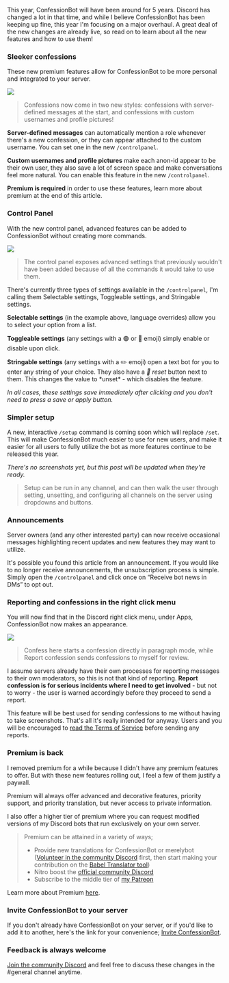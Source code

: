 This year, ConfessionBot will have been around for 5 years. Discord has changed a lot in that time, and while I believe ConfessionBot has been keeping up fine, this year I'm focusing on a major overhaul. A great deal of the new changes are already live, so read on to learn about all the new features and how to use them!

### Sleeker confessions

These new premium features allow for ConfessionBot to be more personal and integrated to your server.

![](https://cdn.yiays.com/blog/cb-preface.webp)

> Confessions now come in two new styles: confessions with server-defined messages at the start, and confessions with custom usernames and profile pictures!

**Server-defined messages** can automatically mention a role whenever there's a new confession, or they can appear attached to the custom username. You can set one in the new `/controlpanel`.

**Custom usernames and profile pictures** make each anon-id appear to be their own user, they also save a lot of screen space and make conversations feel more natural. You can enable this feature in the new `/controlpanel`.

**Premium is required** in order to use these features, learn more about premium at the end of this article.

### Control Panel

With the new control panel, advanced features can be added to ConfessionBot without creating more commands.

![](https://cdn.yiays.com/blog/cb-controlpanel.webp)

> The control panel exposes advanced settings that previously wouldn't have been added because of all the commands it would take to use them.

There's currently three types of settings available in the `/controlpanel`, I'm calling them Selectable settings, Toggleable settings, and Stringable settings.

**Selectable settings** (in the example above, language overrides) allow you to select your option from a list.

**Toggleable settings** (any settings with a 🟢 or 🔴 emoji) simply enable or disable upon click.

**Stringable settings** (any settings with a ✏️ emoji) open a text bot for you to enter any string of your choice. They also have a _🔄️ reset_ button next to them. This changes the value to \*unset\* - which disables the feature.

_In all cases, these settings save immediately after clicking and you don't need to press a save or apply button._

### Simpler setup

A new, interactive `/setup` command is coming soon which will replace `/set`. This will make ConfessionBot much easier to use for new users, and make it easier for all users to fully utilize the bot as more features continue to be released this year.

_There's no screenshots yet, but this post will be updated when they're ready._

> Setup can be run in any channel, and can then walk the user through setting, unsetting, and configuring all channels on the server using dropdowns and buttons.

### Announcements

Server owners (and any other interested party) can now receive occasional messages highlighting recent updates and new features they may want to utilize.

It's possible you found this article from an announcement. If you would like to no longer receive announcements, the unsubscription process is simple. Simply open the `/controlpanel` and click once on “Receive bot news in DMs” to opt out.

### Reporting and confessions in the right click menu

You will now find that in the Discord right click menu, under Apps, ConfessionBot now makes an appearance.

![](https://cdn.yiays.com/blog/cb-contextmenu.webp)

> Confess here starts a confession directly in paragraph mode, while Report confession sends confessions to myself for review.

I assume servers already have their own processes for reporting messages to their own moderators, so this is not that kind of reporting. **Report confession is for serious incidents where I need to get involved** - but not to worry - the user is warned accordingly before they proceed to send a report.

This feature will be best used for sending confessions to me without having to take screenshots. That's all it's really intended for anyway. Users and you will be encouraged to [read the Terms of Service](https://yiays.com/blog/confession-bot-a-side-project/#terms-of-service) before sending any reports.

### Premium is back

I removed premium for a while because I didn't have any premium features to offer. But with these new features rolling out, I feel a few of them justify a paywall.

Premium will always offer advanced and decorative features, priority support, and priority translation, but never access to private information.

I also offer a higher tier of premium where you can request modified versions of my Discord bots that run exclusively on your own server.

> Premium can be attained in a variety of ways;
> 
> *   Provide new translations for ConfessionBot or merelybot ([Volunteer in the community Discord](https://discord.gg/tkdgydHd8C) first, then start making your contribution on the [Babel Translator tool](https://translate.yiays.com))
> *   Nitro boost the [official community Discord](https://discord.gg/wfKx24kDUR)
> *   Subscribe to the middle tier of [my Patreon](https://www.patreon.com/yiays)

Learn more about Premium [here](https://discord.gg/RpEjJmyuT6).

### Invite ConfessionBot to your server

If you don't already have ConfessionBot on your server, or if you'd like to add it to another, here's the link for your convenience; [Invite ConfessionBot](https://top.gg/bot/562440687363293195).

### Feedback is always welcome

[Join the community Discord](https://discord.gg/wfKx24kDUR) and feel free to discuss these changes in the #general channel anytime.